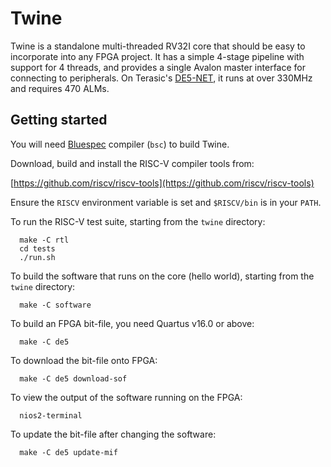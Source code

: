 # Twine

Twine is a standalone multi-threaded RV32I core that should be easy to
incorporate into any FPGA project.  It has a simple 4-stage pipeline
with support for 4 threads, and provides a single Avalon master
interface for connecting to peripherals.  On Terasic's
[DE5-NET](http://de5-net.terasic.com), it runs at over 330MHz and
requires 470 ALMs.

## Getting started

You will need [Bluespec](http://bluespec.com/54621-2/) compiler (`bsc`) to build Twine.

Download, build and install the RISC-V compiler tools from:

  [https://github.com/riscv/riscv-tools](https://github.com/riscv/riscv-tools)

Ensure the `RISCV` environment variable is set and `$RISCV/bin` is in
your `PATH`.

To run the RISC-V test suite, starting from the `twine` directory:

```
  make -C rtl
  cd tests
  ./run.sh
```

To build the software that runs on the core (hello world), starting
from the `twine` directory:

```
  make -C software
```

To build an FPGA bit-file, you need Quartus v16.0 or above:

```
  make -C de5
```

To download the bit-file onto FPGA:

```
  make -C de5 download-sof
```

To view the output of the software running on the FPGA:

```
  nios2-terminal
```

To update the bit-file after changing the software:

```
  make -C de5 update-mif
```
